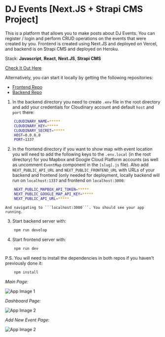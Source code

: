 # DJ Events [Next.JS + Strapi CMS Project]

This is a platform that allows you to make posts about DJ Events. You can register / login and perform CRUD operations on the events that were created by you. Frontend is created using Next.JS and deployed on Vercel, and backend is on Strapi CMS and deployed on Heroku.

Stack: **Javascript**, **React**, **Next.JS**, **Strapi CMS**

[Check It Out Here](https://dj-events-frontend-nextjs.vercel.app/)

Alternatively, you can start it locally by getting the following repositories:

- [Frontend Repo](https://github.com/konstantinkrumin/dj-events-frontend-nextjs)
- [Backend Repo](https://github.com/konstantinkrumin/dj-events-backend-strapi)

1. In the backend directory you need to create `.env` file in the root directory and add your credentials for Cloudinary account and default `host` and `port` there:

```bash
    CLOUDINARY_NAME=*****
    CLOUDINARY_KEY=*****
    CLOUDINARY_SECRET=*****
    HOST=0.0.0.0
    PORT=1337
```

2. In the frontend directory if you want to show map with event location you will need to add the following keys to the `.env.local` (in the root directory) for you Mapbox and Google Cloud Platform accounts (as well as uncomment `EventMap` component in the `[slug].js` file). Also add `NEXT_PUBLIC_API_URL` and `NEXT_PUBLIC_FRONTEND_URL` with URLs of your backend and frontend (only needed for deployment, locally backend will run on `localhost:1337` and frontend on `localhost:3000`:

```bash
    NEXT_PUBLIC_MAPBOX_API_TOKEN=*****
    NEXT_PUBLIC_GOOGLE_MAP_API_KEY=*****
    NEXT_PUBLIC_API_URL=*****
```

    And navigating to ```localhost:3000```. You should see your app running.

3. Start backend server with:

```bash
    npm run develop
```

4. Start frontend server with:

```bash
    npm run dev
```

P.S. You will need to install the dependencies in both repos if you haven't previously done it:

```bash
    npm install
```

_Main Page:_

![App Image 1](https://i.imgur.com/gL9T92N.png)

_Dashboard Page:_

![App Image 2](https://i.imgur.com/EKILkrj.png)

_Add New Event Page:_

![App Image 2](https://i.imgur.com/rH2mmj5.png)
